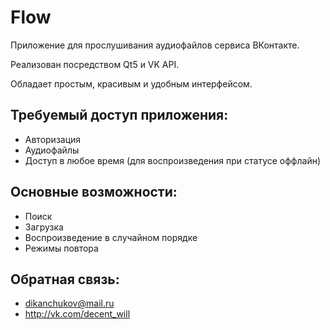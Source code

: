 # Flow
Приложение для прослушивания аудиофайлов сервиса ВКонтакте.

Реализован посредством Qt5 и VK API.

Обладает простым, красивым и удобным интерфейсом.

## Требуемый доступ приложения:
-  Авторизация
-  Аудиофайлы
-  Доступ в любое время (для воспроизведения при статусе оффлайн)

## Основные возможности:
-  Поиск 
-  Загрузка
-  Воспроизведение в случайном порядке
-  Режимы повтора

## Обратная связь:
- dikanchukov@mail.ru 
- http://vk.com/decent_will
